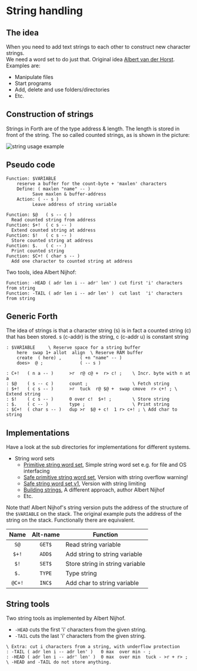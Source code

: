 # String handling

## The idea

When you need to add text strings to each other to construct new character strings.  
We need a word set to do just that. Original idea [Albert van der Horst](https://home.hccnet.nl/a.w.m.van.der.horst/index.html). 
Examples are:  

- Manipulate files
- Start programs
- Add, delete and use folders/directories
- Etc.

## Construction of strings

Strings in Forth are of the type address & length. The length is stored in
front of the string. The so called counted strings, as is shown in the picture:  

![string usage example](https://user-images.githubusercontent.com/11397265/142727480-4cb13037-c118-4d05-9eec-529aeaf23cad.jpg)  

## Pseudo code
```
Function: $VARIABLE 
    reserve a buffer for the count-byte + 'maxlen' characters
    Define: ( maxlen "name" -- )
          Save maxlen & buffer-address
    Action: ( -- s )
          Leave address of string variable

Function: $@   ( s -- c )
  Read counted string from address
Function: $+!  ( c s -- )
  Extend counted string at address
Function: $!   ( c s -- )
  Store counted string at address
Function: $.   ( c -- )
  Print counted string
Function: $C+! ( char s -- )
  Add one character to counted string at address
```
Two tools, idea Albert Nijhof:
```
Function: -HEAD ( adr len i -- adr' len' ) cut first 'i' characters from string
Function: -TAIL ( adr len i -- adr len' )  cut last  'i' characters from string
```

## Generic Forth

The idea of strings is that a character string (s)
is in fact a counted string (c) that has been stored.
s (c-addr) is the string, c (c-addr u) is constant string

```Forth
: $VARIABLE     \ Reserve space for a string buffer
    here  swap 1+ allot  align  \ Reserve RAM buffer
    create  ( here) ,       ( +n "name" -- )
    does>  @ ;              ( -- s )

: C+!   ( n a -- )      >r  r@ c@ +  r> c! ;    \ Incr. byte with n at a
: $@    ( s -- c )      count ;                 \ Fetch string
: $+!   ( c s -- )      >r  tuck  r@ $@ +  swap cmove  r> c+! ; \ Extend string 
: $!    ( c s -- )      0 over c!  $+! ;        \ Store string
: $.    ( c -- )        type ;                  \ Print string
: $C+!  ( char s -- )   dup >r  $@ + c!  1 r> c+! ; \ Add char to string
```

## Implementations

Have a look at the sub directories for implementations for different systems.  

- String word sets
  - [Primitive string word set](Primitive-string-word-set.f), Simple string word set e.g. for file and OS interfacing
  - [Safe primitive string word set](Safe-string-word-set.f), Version with string overflow warning!
  - [Safe string word set v1](Safe-string-word-set-pr.f), Version with string limiting
  - [Building strings](building-strings-an.f), A different approach, author Albert Nijhof
  - Etc.

Note that! Albert Nijhof's string version puts the address of the structure of the `$VARIABLE` on the stack. 
The original example puts the address of the string on the stack.  Functionally there are equivalent.  

Name  | Alt-name  | Function    
:-------: | :-------: | -------------------   
`S@`      | `GET$`    | Read string variable   
`$+!`     | `ADD$`    | Add string to string variable  
`$!`      | `SET$`    | Store string in string variable   
`$.`      | `TYPE`    | Type string   
`@C+!`    | `INC$`    | Add char to string variable   


## String tools

Two string tools as implemented by Albert Nijhof.  
- `-HEAD` cuts the first 'i' characters from the given string.  
- `-TAIL` cuts the last 'i' characters from the given string.  

```forth
\ Extra: cut i characters from a string, with underflow protection
: -TAIL ( adr len i -- adr len' )   0 max  over min - ;
: -HEAD ( adr len i -- adr' len' )  0 max  over min  tuck - >r + r> ;
\ -HEAD and -TAIL do not store anything.
```
